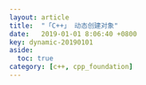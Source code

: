 ```yaml
---
layout: article
title:  "「C++」 动态创建对象"
date:   2019-01-01 8:06:40 +0800
key: dynamic-20190101
aside:
  toc: true
category: [c++, cpp_foundation]
---
```

